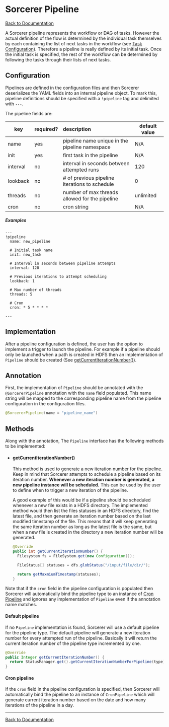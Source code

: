 <!---
  Copyright (c) 2015, Turn Inc. All Rights Reserved.
  Use of this source code is governed by a BSD-style license that can be found
  in the LICENSE file.
-->

# Sorcerer Pipeline
[Back to Documentation](README.md)

A Sorcerer pipeline represents the workflow or DAG of tasks. However the actual definition of the flow is determined by the individual task themselves by each containing the list of next tasks in the workflow (see [Task Configuration](task.md#Configuration)). Therefore a pipeline is really defined by its initial task. Once the initial task is specified, the rest of the workflow can be determined by following the tasks through their lists of next tasks.

## <a name="Configuration"></a>Configuration

Pipelines are defined in the configuration files and then Sorcerer deserializes the YAML fields into an internal pipeline object. To mark this, pipeline definitions should be specified with a `!pipeline` tag and delimited with `---`.

The pipeline fields are:

key|required?|description|default value
-|-|:-|-
name|yes|pipeline name unique in the pipeline namespace|N/A
init|yes|first task in the pipeline|N/A
interval|no|interval in seconds between attempted runs|120
lookback|no|# of previous pipeline iterations to schedule|0
threads|no|number of max threads allowed for the pipeline|unlimited
cron|no|cron string|N/A

##### Examples

```
---
!pipeline
  name: new_pipeline

  # Initial task name
  init: new_task

  # Interval in seconds between pipeline attempts
  interval: 120

  # Previous iterations to attempt scheduling
  lookback: 1

  # Max number of threads
  threads: 5

  # Cron
  cron: * 5 * * * *

---
```

## <a name="Implementation"></a>Implementation

After a pipeline configuration is defined, the user has the option to implement a trigger to launch the pipeline. For example if a pipeline should only be launched when a path is created in HDFS then an implementation of `Pipeline` should be created (See [getCurrentIterationNumber()](#getCurrentIterationNumber)).

## <a name="Annotation"></a>Annotation

First, the implementation of `Pipeline` should be annotated with the `@SorcererPipeline` annotation with the `name` field populated. This name string will be mapped to the corresponding pipeline name from the pipeline configuration in the configuration files.

```java
@SorcererPipeline(name = "pipeline_name")
```

## <a name="Methods"></a>Methods

Along with the annotation, The `Pipeline` interface has the following methods to be implemented:

- #### getCurrentIterationNumber()
  This method is used to generate a new iteration number for the pipeline. Keep in mind that Sorcerer attempts to schedule a pipeline based on its iteration number. **Whenever a new iteration number is generated, a new pipeline instance will be scheduled.** This can be used by the user to define when to trigger a new iteration of the pipeline.

  A good example of this would be if a pipeline should be scheduled whenever a new file exists in a HDFS directory. The implemented method would then list the files statuses in an HDFS directory, find the latest file, and then generate an iteration number based on the last modified timestamp of the file. This means that it will keep generating the same iteration number as long as the latest file is the same, but when a new file is created in the directory a new iteration number will be generated.

  ```java
  @Override
  public int getCurrentIterationNumber() {
    Filesystem fs = FileSystem.get(new Configuration());

    FileStatus[] statuses = dfs.globStatus("/input/file/dir/");

    return getMaxmiumTimestamp(statuses);
  }
  ```

Note that if the `cron` field in the pipeline configuration is populated then Sorcerer will automatically bind the pipeline type to an instance of [Cron Pipeline](#Cron_pipeline) and ignores any implementation of `Pipeline` even if the annotation name matches.

#### <a name="Default_pipeline"></a>Default pipeline

If no `Pipeline` implementation is found, Sorcerer will use a default pipeline for the pipeline type. The default pipeline will generate a new iteration number for every attempted run of the pipeline. Basically it will return the current iteration number of the pipeline type incremented by one.


```java
@Override
public Integer getCurrentIterationNumber() {
  return StatusManager.get().getCurrentIterationNumberForPipeline(type) + 1;
}
```

#### <a name="Cron_pipeline"></a>Cron pipeline

If the `cron` field in the pipeline configuration is specified, then Sorcerer will automatically bind the pipeline to an instance of `CronPipeline` which will generate current iteration number based on the date and how many iterations of the pipeline in a day.

---
[Back to Documentation](README.md)
